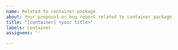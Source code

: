 ```yaml
---
name: Related to container package
about: Your proposal or bug report related to container package
title: "[container] <your title>"
labels: container
assignees: ''

---
```



